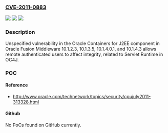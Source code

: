 ### [CVE-2011-0883](https://cve.mitre.org/cgi-bin/cvename.cgi?name=CVE-2011-0883)
![](https://img.shields.io/static/v1?label=Product&message=n%2Fa&color=blue)
![](https://img.shields.io/static/v1?label=Version&message=n%2Fa&color=blue)
![](https://img.shields.io/static/v1?label=Vulnerability&message=n%2Fa&color=brighgreen)

### Description

Unspecified vulnerability in the Oracle Containers for J2EE component in Oracle Fusion Middleware 10.1.2.3, 10.1.3.5, 10.1.4.0.1, and 10.1.4.3 allows remote authenticated users to affect integrity, related to Servlet Runtime in OC4J.

### POC

#### Reference
- http://www.oracle.com/technetwork/topics/security/cpujuly2011-313328.html

#### Github
No PoCs found on GitHub currently.

